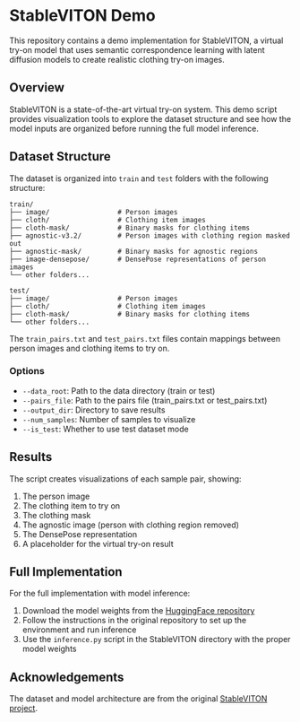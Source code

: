 # StableVITON Demo

This repository contains a demo implementation for StableVITON, a virtual try-on model that uses semantic correspondence learning with latent diffusion models to create realistic clothing try-on images.

## Overview

StableVITON is a state-of-the-art virtual try-on system. This demo script provides visualization tools to explore the dataset structure and see how the model inputs are organized before running the full model inference.

## Dataset Structure

The dataset is organized into `train` and `test` folders with the following structure:

```
train/
├── image/                 # Person images
├── cloth/                 # Clothing item images
├── cloth-mask/            # Binary masks for clothing items
├── agnostic-v3.2/         # Person images with clothing region masked out
├── agnostic-mask/         # Binary masks for agnostic regions
├── image-densepose/       # DensePose representations of person images
└── other folders...

test/
├── image/                 # Person images
├── cloth/                 # Clothing item images
├── cloth-mask/            # Binary masks for clothing items
└── other folders...
```

The `train_pairs.txt` and `test_pairs.txt` files contain mappings between person images and clothing items to try on.



### Options

- `--data_root`: Path to the data directory (train or test)
- `--pairs_file`: Path to the pairs file (train_pairs.txt or test_pairs.txt)
- `--output_dir`: Directory to save results
- `--num_samples`: Number of samples to visualize
- `--is_test`: Whether to use test dataset mode

## Results

The script creates visualizations of each sample pair, showing:
1. The person image
2. The clothing item to try on
3. The clothing mask
4. The agnostic image (person with clothing region removed)
5. The DensePose representation
6. A placeholder for the virtual try-on result


## Full Implementation

For the full implementation with model inference:

1. Download the model weights from the [HuggingFace repository](https://huggingface.co/rlawjdghek/StableVITON)
2. Follow the instructions in the original repository to set up the environment and run inference
3. Use the `inference.py` script in the StableVITON directory with the proper model weights

## Acknowledgements

The dataset and model architecture are from the original [StableVITON project](https://github.com/rlawjdghek/StableVITON). 
